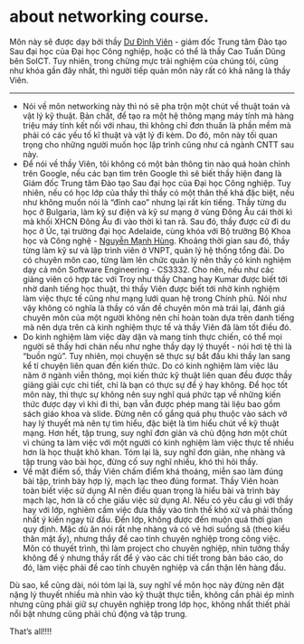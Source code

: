# about networking course.

Môn này sẽ được dạy bởi thầy [Dư Đình Viên](https://www.haui.edu.vn/vn/tin-tuc/trao-quyet-dinh-bo-nhiem-vien-chuc-quan-ly-va-cong-bo-quyet-dinh-bo-nhiem-chuc-danh-pho-giao-su/63947) - giám đốc Trung tâm Đào tạo Sau đại học của Đại học Công nghiệp, hoặc có thể là thầy Cao Tuấn Dũng bên SoICT. Tuy nhiên, trong chừng mực trải nghiệm của chúng tôi, cũng như khóa gần đây nhất, thì người tiếp quản môn này rất có khả năng là thầy Viên.

---

- Nói về môn networking này thì nó sẽ pha trộn một chút về thuật toán và vật lý kỹ thuật. Bản chất, để tạo ra một hệ thông mạng máy tính mà hàng triệu máy tính kết nối với nhau, thì không chỉ đơn thuần là phần mềm mà phải có các yếu tố kĩ thuật và vật lý đi kèm. Do đó, môn này tối quan trọng cho những người muốn học lập trình cũng như cả ngành CNTT sau này.
- Để nói về thầy Viên, tôi không có một bản thông tin nào quá hoàn chỉnh trên Google, nếu các bạn tìm trên Google thì sẽ biết thầy hiện đang là Giám đốc Trung tâm Đào tạo Sau đại học của Đại học Công nghiệp. Tuy nhiên, nếu có học lớp của thầy thì thầy có một thân thế khá đặc biệt, nếu như không muốn nói là “đỉnh cao” nhưng lại rất kín tiếng. Thầy từng du học ở Bulgaria, làm kỹ sư điện và kỹ sư mạng ở vùng Đông Âu cái thời kì mà khối XHCN Đông Âu đi vào thời kì tan rã. Sau đó, thầy được cử đi du học ở Úc, tại trường đại học Adelaide, cùng khóa với Bộ trưởng Bộ Khoa học và Công nghệ - [Nguyễn Mạnh Hùng](https://vi.wikipedia.org/wiki/Nguy%E1%BB%85n_M%E1%BA%A1nh_H%C3%B9ng_(thi%E1%BA%BFu_t%C6%B0%E1%BB%9Bng)). Khoảng thời gian sau đó, thầy từng làm kỹ sư và lập trình viên ở VNPT, quản lý hệ thống tổng đài. Do có chuyên môn cao, từng làm lên chức quản lý nên thầy có kinh nghiệm dạy cả môn Software Engineering - CS3332. Cho nên, nếu như các giảng viên có hợp tác với Troy như thầy Chang hay Kumar được biết tới nhờ danh tiếng học thuật, thì thầy Viên được biết tới nhờ kinh nghiệm làm việc thực tế cũng như mạng lưới quan hệ trong Chính phủ. Nói như vậy không có nghĩa là thầy có vấn đề chuyên môn mà trái lại, đánh giá chuyên môn của một người không nên chỉ hoàn toàn dựa trên danh tiếng mà nên dựa trên cả kinh nghiệm thực tế và thầy Viên đã làm tốt điều đó.
- Do kinh nghiệm làm việc dày dặn và mang tính thực chiến, có thể mọi người sẽ thấy hơi chán nếu như nghe thầy dạy lý thuyết - nói hơi tệ thì là “buồn ngủ”. Tuy nhiên, mọi chuyện sẽ thực sự bắt đầu khi thầy lan sang kể tí chuyện liên quan đến kiến thức. Do có kinh nghiệm làm việc lâu năm ở ngành viễn thông, mọi kiến thức kỹ thuật liên quan đều được thầy giảng giải cực chi tiết, chỉ là bạn có thực sự để ý hay không. Để học tốt môn này, thì thực sự không nên suy nghĩ quá phức tạp về những kiến thức được dạy vì khi đi thi, bạn vẫn được phép mang tài liệu bao gồm sách giáo khoa và slide. Đừng nên cố gắng quá phụ thuộc vào sách vở hay lý thuyết mà nên tự tìm hiểu, đặc biệt là tìm hiểu chút về kỹ thuật mạng. Hơn hết, tập trung, suy nghĩ đơn giản và chủ động hơn một chút vì chúng ta làm việc với một người có kinh nghiệm làm việc thực tế nhiều hơn là học thuật khô khan. Tóm lại là, suy nghĩ đơn giản, nhẹ nhàng và tập trung vào bài học, đừng cố suy nghĩ nhiều, khó thì hỏi thầy.
- Về mặt điểm số, thầy Viên chấm điểm khá thoáng, miễn sao làm đúng bài tập, trình bày hợp lý, mạch lạc theo đúng format. Thầy Viên hoàn toàn biết việc sử dụng AI nên điều quan trọng là hiểu bài và trình bày mạch lạc, hơn là cố che giấu việc sử dụng AI. Nếu có yêu cầu gì với thầy hay với lớp, nghiêm cấm việc đưa thầy vào tình thế khó xử và phải thống nhất ý kiến ngay từ đầu. Đến lớp, không được đến muộn quá thời gian quy định. Mặc dù ăn nói rất nhẹ nhàng và có vẻ hơi suồng sã (theo kiểu thân mật ấy), nhưng thầy đề cao tính chuyên nghiệp trong công việc. Môn có thuyết trình, thì làm project cho chuyên nghiệp, nhìn tưởng thầy không để ý nhưng thầy rất để ý vào các chi tiết trong bản báo cáo, do đó, làm việc phải đề cao tính chuyên nghiệp và cẩn thận lên hàng đầu.

Dù sao, kể cũng dài, nói tóm lại là, suy nghĩ về môn học này đừng nên đặt nặng lý thuyết nhiều mà nhìn vào kỹ thuật thực tiễn, không cần phải ép mình nhưng cũng phải giữ sự chuyên nghiệp trong lớp học, không nhất thiết phải nổi bật nhưng cũng phải chủ động và tập trung.

That’s all!!!!